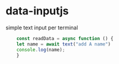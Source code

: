 # data-inputjs
simple text input per terminal

```js
    const readData = async function () {
    let name = await text("add A name")
    console.log(name); 
    }
```
